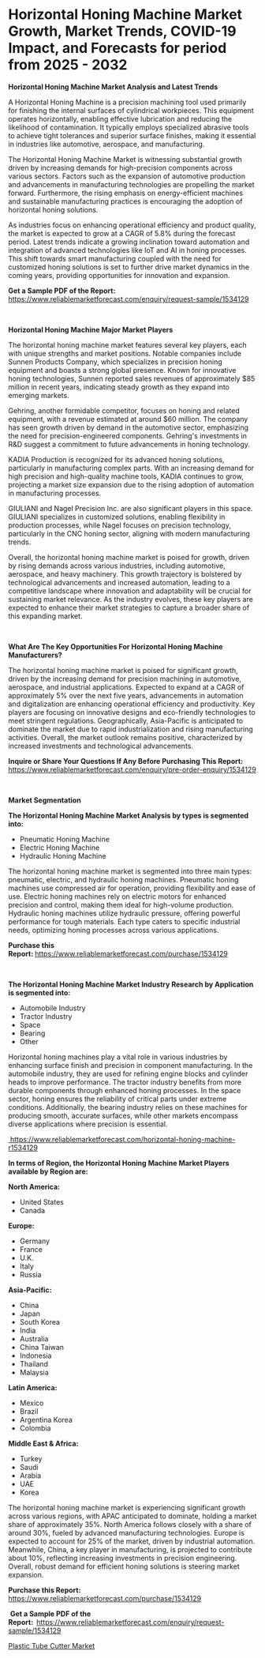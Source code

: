 <p><h1>Horizontal Honing Machine Market Growth, Market Trends, COVID-19 Impact, and Forecasts for period from 2025 - 2032</h1></p><p><strong>Horizontal Honing Machine Market Analysis and Latest Trends</strong></p>
<p><p>A Horizontal Honing Machine is a precision machining tool used primarily for finishing the internal surfaces of cylindrical workpieces. This equipment operates horizontally, enabling effective lubrication and reducing the likelihood of contamination. It typically employs specialized abrasive tools to achieve tight tolerances and superior surface finishes, making it essential in industries like automotive, aerospace, and manufacturing.</p><p>The Horizontal Honing Machine Market is witnessing substantial growth driven by increasing demands for high-precision components across various sectors. Factors such as the expansion of automotive production and advancements in manufacturing technologies are propelling the market forward. Furthermore, the rising emphasis on energy-efficient machines and sustainable manufacturing practices is encouraging the adoption of horizontal honing solutions. </p><p>As industries focus on enhancing operational efficiency and product quality, the market is expected to grow at a CAGR of 5.8% during the forecast period. Latest trends indicate a growing inclination toward automation and integration of advanced technologies like IoT and AI in honing processes. This shift towards smart manufacturing coupled with the need for customized honing solutions is set to further drive market dynamics in the coming years, providing opportunities for innovation and expansion.</p></p>
<p><strong>Get a Sample PDF of the Report:&nbsp;</strong> <a href="https://www.reliablemarketforecast.com/enquiry/request-sample/1534129?utm_campaign=2293&utm_medium=2&utm_source=Github&utm_content=ia&utm_term=17022025&utm_id=horizontal-honing-machine">https://www.reliablemarketforecast.com/enquiry/request-sample/1534129</a></p>
<p>&nbsp;</p>
<p><strong>Horizontal Honing Machine Major Market Players</strong></p>
<p><p>The horizontal honing machine market features several key players, each with unique strengths and market positions. Notable companies include Sunnen Products Company, which specializes in precision honing equipment and boasts a strong global presence. Known for innovative honing technologies, Sunnen reported sales revenues of approximately $85 million in recent years, indicating steady growth as they expand into emerging markets.</p><p>Gehring, another formidable competitor, focuses on honing and related equipment, with a revenue estimated at around $60 million. The company has seen growth driven by demand in the automotive sector, emphasizing the need for precision-engineered components. Gehring's investments in R&D suggest a commitment to future advancements in honing technology.</p><p>KADIA Production is recognized for its advanced honing solutions, particularly in manufacturing complex parts. With an increasing demand for high precision and high-quality machine tools, KADIA continues to grow, projecting a market size expansion due to the rising adoption of automation in manufacturing processes.</p><p>GIULIANI and Nagel Precision Inc. are also significant players in this space. GIULIANI specializes in customized solutions, enabling flexibility in production processes, while Nagel focuses on precision technology, particularly in the CNC honing sector, aligning with modern manufacturing trends.</p><p>Overall, the horizontal honing machine market is poised for growth, driven by rising demands across various industries, including automotive, aerospace, and heavy machinery. This growth trajectory is bolstered by technological advancements and increased automation, leading to a competitive landscape where innovation and adaptability will be crucial for sustaining market relevance. As the industry evolves, these key players are expected to enhance their market strategies to capture a broader share of this expanding market.</p></p>
<p>&nbsp;</p>
<p><strong>What Are The Key Opportunities For Horizontal Honing Machine Manufacturers?</strong></p>
<p><p>The horizontal honing machine market is poised for significant growth, driven by the increasing demand for precision machining in automotive, aerospace, and industrial applications. Expected to expand at a CAGR of approximately 5% over the next five years, advancements in automation and digitalization are enhancing operational efficiency and productivity. Key players are focusing on innovative designs and eco-friendly technologies to meet stringent regulations. Geographically, Asia-Pacific is anticipated to dominate the market due to rapid industrialization and rising manufacturing activities. Overall, the market outlook remains positive, characterized by increased investments and technological advancements.</p></p>
<p><strong>Inquire or Share Your Questions If Any Before Purchasing This Report:</strong> <a href="https://www.reliablemarketforecast.com/enquiry/pre-order-enquiry/1534129?utm_campaign=2293&utm_medium=2&utm_source=Github&utm_content=ia&utm_term=17022025&utm_id=horizontal-honing-machine">https://www.reliablemarketforecast.com/enquiry/pre-order-enquiry/1534129</a></p>
<p>&nbsp;</p>
<p><strong>Market Segmentation</strong></p>
<p><strong>The Horizontal Honing Machine Market Analysis by types is segmented into:</strong></p>
<p><ul><li>Pneumatic Honing Machine</li><li>Electric Honing Machine</li><li>Hydraulic Honing Machine</li></ul></p>
<p><p>The horizontal honing machine market is segmented into three main types: pneumatic, electric, and hydraulic honing machines. Pneumatic honing machines use compressed air for operation, providing flexibility and ease of use. Electric honing machines rely on electric motors for enhanced precision and control, making them ideal for high-volume production. Hydraulic honing machines utilize hydraulic pressure, offering powerful performance for tough materials. Each type caters to specific industrial needs, optimizing honing processes across various applications.</p></p>
<p><strong>Purchase this Report:&nbsp;</strong><a href="https://www.reliablemarketforecast.com/purchase/1534129?utm_campaign=2293&utm_medium=2&utm_source=Github&utm_content=ia&utm_term=17022025&utm_id=horizontal-honing-machine">https://www.reliablemarketforecast.com/purchase/1534129</a></p>
<p>&nbsp;</p>
<p><strong>The Horizontal Honing Machine Market Industry Research by Application is segmented into:</strong></p>
<p><ul><li>Automobile Industry</li><li>Tractor Industry</li><li>Space</li><li>Bearing</li><li>Other</li></ul></p>
<p><p>Horizontal honing machines play a vital role in various industries by enhancing surface finish and precision in component manufacturing. In the automobile industry, they are used for refining engine blocks and cylinder heads to improve performance. The tractor industry benefits from more durable components through enhanced honing processes. In the space sector, honing ensures the reliability of critical parts under extreme conditions. Additionally, the bearing industry relies on these machines for producing smooth, accurate surfaces, while other markets encompass diverse applications where precision is essential.</p></p>
<p><a href="https://www.reliablemarketforecast.com/horizontal-honing-machine-r1534129?utm_campaign=2293&utm_medium=2&utm_source=Github&utm_content=ia&utm_term=17022025&utm_id=horizontal-honing-machine">&nbsp;https://www.reliablemarketforecast.com/horizontal-honing-machine-r1534129</a></p>
<p><strong>In terms of Region, the Horizontal Honing Machine Market Players available by Region are:</strong></p>
<p>
    <p> <strong> North America: </strong>
        <ul>
            <li>United States</li>
            <li>Canada</li>
        </ul>
        </p> 
    <p> <strong> Europe: </strong>
        <ul>
            <li>Germany</li>
            <li>France</li>
            <li>U.K.</li>
            <li>Italy</li>
            <li>Russia</li>
        </ul>
        </p> 
    <p> <strong> Asia-Pacific: </strong>
        <ul>
            <li>China</li>
            <li>Japan</li>
            <li>South Korea</li>
            <li>India</li>
            <li>Australia</li>
            <li>China Taiwan</li>
            <li>Indonesia</li>
            <li>Thailand</li>
            <li>Malaysia</li>
        </ul>
        </p> 
    <p> <strong> Latin America: </strong>
        <ul>
            <li>Mexico</li>
            <li>Brazil</li>
            <li>Argentina Korea</li>
            <li>Colombia</li>
        </ul>
        </p> 
    <p> <strong> Middle East & Africa: </strong>
        <ul>
            <li>Turkey</li>
            <li>Saudi</li>
            <li>Arabia</li>
            <li>UAE</li>
            <li>Korea</li>
        </ul>
    </p>
    </p>
<p><p>The horizontal honing machine market is experiencing significant growth across various regions, with APAC anticipated to dominate, holding a market share of approximately 35%. North America follows closely with a share of around 30%, fueled by advanced manufacturing technologies. Europe is expected to account for 25% of the market, driven by industrial automation. Meanwhile, China, a key player in manufacturing, is projected to contribute about 10%, reflecting increasing investments in precision engineering. Overall, robust demand for efficient honing solutions is steering market expansion.</p></p>
<p><strong>Purchase this Report: </strong><a href="https://www.reliablemarketforecast.com/purchase/1534129?utm_campaign=2293&utm_medium=2&utm_source=Github&utm_content=ia&utm_term=17022025&utm_id=horizontal-honing-machine">https://www.reliablemarketforecast.com/purchase/1534129</a></p>
<p>&nbsp;<strong>Get a Sample PDF of the Report:&nbsp;&nbsp;</strong><a href="https://www.reliablemarketforecast.com/enquiry/request-sample/1534129?utm_campaign=2293&utm_medium=2&utm_source=Github&utm_content=ia&utm_term=17022025&utm_id=horizontal-honing-machine">https://www.reliablemarketforecast.com/enquiry/request-sample/1534129</a></p>
<p><strong></strong></p>
<p><p><a href="https://github.com/arnoldannice0/Market-Research-Report-List-1/blob/main/plastic-tube-cutter-market.md?utm_campaign=2293&utm_medium=2&utm_source=Github&utm_content=ia&utm_term=17022025&utm_id=horizontal-honing-machine">Plastic Tube Cutter Market</a></p></p>